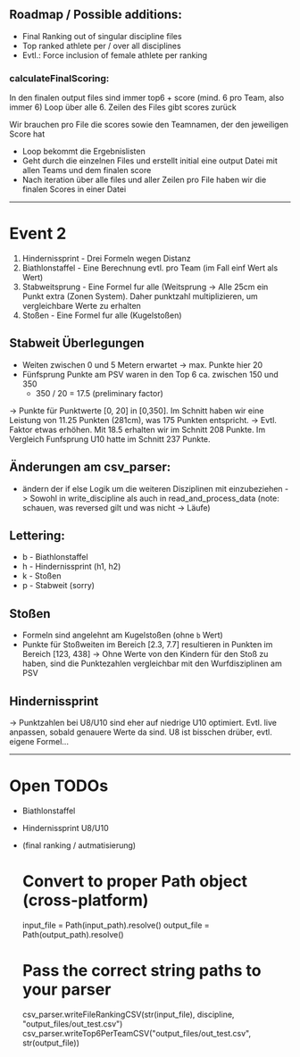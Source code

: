 ## Roadmap / Possible additions:
- Final Ranking out of singular discipline files
- Top ranked athlete per / over all disciplines
- Evtl.: Force inclusion of female athlete per ranking

### calculateFinalScoring:
In den finalen output files sind immer top6 + score (mind. 6 pro Team, also immer 6)
Loop über alle 6. Zeilen des Files gibt scores zurück

Wir brauchen pro File die scores sowie den Teamnamen, der den jeweiligen Score hat
- Loop bekommt die Ergebnislisten
- Geht durch die einzelnen Files und erstellt initial eine output Datei mit allen Teams und dem finalen score
- Nach iteration über alle files und aller Zeilen pro File haben wir die finalen Scores in einer Datei

---

# Event 2
1. Hindernissprint - Drei Formeln wegen Distanz
2. Biathlonstaffel - Eine Berechnung evtl. pro Team (im Fall einf Wert als Wert)
3. Stabweitsprung - Eine Formel fur alle (Weitsprung
   -> Alle 25cm ein Punkt extra (Zonen System). Daher punktzahl multiplizieren, um vergleichbare Werte zu erhalten
4. Stoßen - Eine Formel fur alle (Kugelstoßen)

## Stabweit Überlegungen
- Weiten zwischen 0 und 5 Metern erwartet
  -> max. Punkte hier 20
- Fünfsprung Punkte am PSV waren in den Top 6 ca. zwischen 150 und 350
  - 350 / 20 = 17.5 (preliminary factor)

-> Punkte für Punktwerte [0, 20] in [0,350]. Im Schnitt haben wir eine Leistung von 11.25 Punkten (281cm), was 175 Punkten entspricht.
-> Evtl. Faktor etwas erhöhen. Mit 18.5 erhalten wir im Schnitt 208 Punkte. Im Vergleich Funfsprung U10 hatte im Schnitt 237 Punkte.

## Änderungen am csv_parser:
- ändern der if else Logik um die weiteren Disziplinen mit einzubeziehen
  -> Sowohl in write_discipline als auch in read_and_process_data (note: schauen, was reversed gilt und was nicht -> Läufe)

## Lettering: 
- b - Biathlonstaffel
- h - Hindernissprint (h1, h2)
- k - Stoßen
- p - Stabweit (sorry)

## Stoßen
- Formeln sind angelehnt am Kugelstoßen (ohne `b` Wert)
- Punkte für Stoßweiten im Bereich [2.3, 7.7] resultieren in Punkten im Bereich [123, 438]
  -> Ohne Werte von den Kindern für den Stoß zu haben, sind die Punktezahlen vergleichbar mit den Wurfdisziplinen am PSV

## Hindernissprint
-> Punktzahlen bei U8/U10 sind eher auf niedrige U10 optimiert. Evtl. live anpassen, sobald genauere Werte da sind. U8 ist bisschen drüber, evtl. eigene Formel...

---

# Open TODOs
- Biathlonstaffel
- Hindernissprint U8/U10
- (final ranking / autmatisierung)


    # Convert to proper Path object (cross-platform)
    input_file = Path(input_path).resolve()
    output_file = Path(output_path).resolve()

    # Pass the correct string paths to your parser
    csv_parser.writeFileRankingCSV(str(input_file), discipline, "output_files/out_test.csv")
    csv_parser.writeTop6PerTeamCSV("output_files/out_test.csv", str(output_file))
